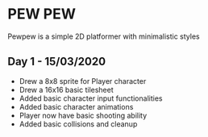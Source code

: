 # PEW PEW

Pewpew is a simple 2D platformer with minimalistic styles

## Day 1 - 15/03/2020
* Drew a 8x8 sprite for Player character
* Drew a 16x16 basic tilesheet
* Added basic character input functionalities
* Added basic character animations
* Player now have basic shooting ability
* Added basic collisions and cleanup

